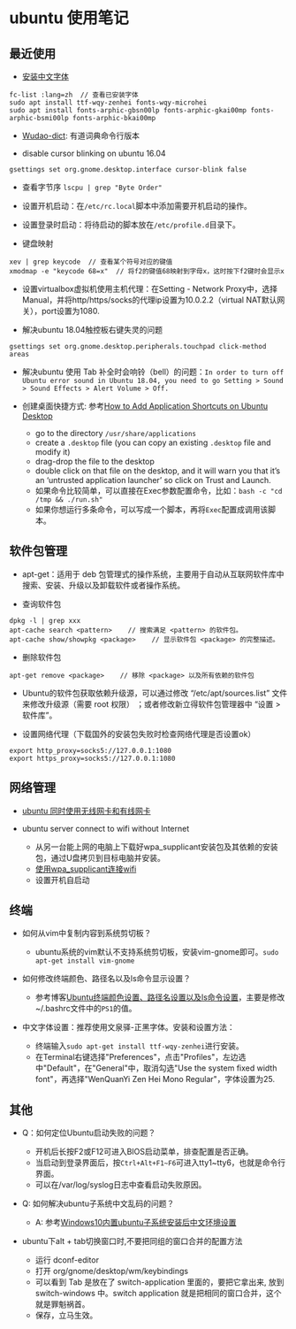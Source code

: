 # ubuntu 使用笔记

## 最近使用

- [安装中文字体][cn_font]
```
fc-list :lang=zh  // 查看已安装字体
sudo apt install ttf-wqy-zenhei fonts-wqy-microhei
sudo apt install fonts-arphic-gbsn00lp fonts-arphic-gkai00mp fonts-arphic-bsmi00lp fonts-arphic-bkai00mp
```

  [cn_font]: https://www.cnblogs.com/Jimc/p/10302267.html

- [Wudao-dict][wudao]: 有道词典命令行版本

  [wudao]: https://github.com/ChestnutHeng/Wudao-dict

- disable cursor blinking on ubuntu 16.04
```
gsettings set org.gnome.desktop.interface cursor-blink false
```

- 查看字节序 `lscpu | grep "Byte Order"`

- 设置开机启动：在`/etc/rc.local`脚本中添加需要开机启动的操作。

- 设置登录时启动：将待启动的脚本放在`/etc/profile.d`目录下。

- 键盘映射
```
xev | grep keycode  // 查看某个符号对应的键值
xmodmap -e "keycode 68=x"  // 将f2的键值68映射到字母x，这时按下f2键时会显示x
```

- 设置virtualbox虚拟机使用主机代理：在Setting - Network Proxy中，选择Manual，并将http/https/socks的代理ip设置为10.0.2.2（virtual NAT默认网关），port设置为1080.

- 解决ubuntu 18.04触控板右键失灵的问题
```
gsettings set org.gnome.desktop.peripherals.touchpad click-method areas
```

- 解决ubuntu 使用 Tab 补全时会响铃（bell）的问题：`In order to turn off Ubuntu error sound in Ubuntu 18.04, you need to go Setting > Sound > Sound Effects > Alert Volume > Off.`

- 创建桌面快捷方式: 参考[How to Add Application Shortcuts on Ubuntu Desktop](https://itsfoss.com/ubuntu-desktop-shortcut/)
  - go to the directory `/usr/share/applications`
  - create a `.desktop` file (you can copy an existing `.desktop` file and modify it)
  - drag-drop the file to the desktop
  - double click on that file on the desktop, and it will warn you that it’s an ‘untrusted application launcher’ so click on Trust and Launch.
  - 如果命令比较简单，可以直接在Exec参数配置命令，比如：`bash -c "cd /tmp && ./run.sh"`
  - 如果你想运行多条命令，可以写成一个脚本，再将`Exec`配置成调用该脚本。

## 软件包管理

- apt-get：适用于 deb 包管理式的操作系统，主要用于自动从互联网软件库中搜索、安装、升级以及卸载软件或者操作系统。

- 查询软件包
```
dpkg -l | grep xxx
apt-cache search <pattern>    // 搜索满足 <pattern> 的软件包。
apt-cache show/showpkg <package>    // 显示软件包 <package> 的完整描述。
```

- 删除软件包
```
apt-get remove <package>    // 移除 <package> 以及所有依赖的软件包
```

- Ubuntu的软件包获取依赖升级源，可以通过修改 “/etc/apt/sources.list” 文件来修改升级源（需要 root 权限） ；或者修改新立得软件包管理器中 “设置 > 软件库”。

- 设置网络代理（下载国外的安装包失败时检查网络代理是否设置ok）
```
export http_proxy=socks5://127.0.0.1:1080
export https_proxy=socks5://127.0.0.1:1080
```

## 网络管理

- [ubuntu 同时使用无线网卡和有线网卡](https://blog.csdn.net/huohongpeng/article/details/78608671)

- ubuntu server connect to wifi without Internet
  - 从另一台能上网的电脑上下载好wpa_supplicant安装包及其依赖的安装包，通过U盘拷贝到目标电脑并安装。
  - [使用wpa_supplicant连接wifi](https://www.linuxbabe.com/ubuntu/connect-to-wi-fi-from-terminal-on-ubuntu-18-04-19-04-with-wpa-supplicant)
  - 设置开机自启动

## 终端

- 如何从vim中复制内容到系统剪切板？
  - ubuntu系统的vim默认不支持系统剪切板，安装vim-gnome即可。`sudo apt-get install vim-gnome`

- 如何修改终端颜色、路径名以及ls命令显示设置？
  - 参考博客[Ubuntu终端颜色设置、路径名设置以及ls命令设置](http://blog.sina.com.cn/s/blog_65a8ab5d0101g6cf.html)，主要是修改\~/.bashrc文件中的`PS1`的值。

- 中文字体设置：推荐使用文泉驿-正黑字体。安装和设置方法：
  - 终端输入`sudo apt-get install ttf-wqy-zenhei`进行安装。
  - 在Terminal右键选择"Preferences"，点击"Profiles"，左边选中"Default"，在"General"中，取消勾选"Use the system fixed width font"，再选择"WenQuanYi Zen Hei Mono Regular"，字体设置为25.

## 其他

- Q：如何定位Ubuntu启动失败的问题？
  - 开机后长按F2或F12可进入BIOS启动菜单，排查配置是否正确。
  - 当启动到登录界面后，按`Ctrl+Alt+F1~F6`可进入tty1~tty6，也就是命令行界面。
  - 可以在/var/log/syslog日志中查看启动失败原因。

- Q: 如何解决ubuntu子系统中文乱码的问题？
  - A: 参考[Windows10内置ubuntu子系统安装后中文环境设置](https://blog.csdn.net/KERTORP/article/details/80102143)

- ubuntu下alt + tab切换窗口时,不要把同组的窗口合并的配置方法
  - 运行 dconf-editor 
  - 打开 org/gnome/desktop/wm/keybindings
  - 可以看到 <alt> Tab 是放在了 switch-application 里面的，要把它拿出来, 放到 switch-windows 中。switch application 就是把相同的窗口合并，这个就是罪魁祸首。
  - 保存，立马生效。
